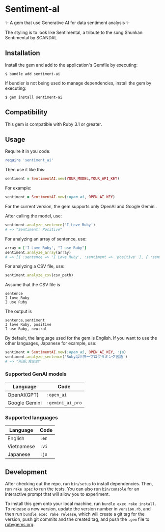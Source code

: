 # Sentiment-aI

✨ A gem that use Generative AI for data sentiment analysis ✨

The styling is to look like Sentimental, a tribute to the song Shunkan Sentimental by SCANDAL

## Installation

Install the gem and add to the application's Gemfile by executing:
```
$ bundle add sentiment-ai
```
If bundler is not being used to manage dependencies, install the gem by executing:
```
$ gem install sentiment-ai
```

## Compatibility

This gem is compatible with Ruby 3.1 or greater.

## Usage

Require it in you code:
```ruby
require 'sentiment_ai'
```
Then use it like this:

```ruby
sentiment = SentimentAI.new(YOUR_MODEL,YOUR_API_KEY)
```

For example:
```ruby
sentiment = SentimentAI.new(:open_ai, OPEN_AI_KEY)
```

For the current version, the gem supports only OpenAI and Google Gemini.

After calling the model, use:
```ruby
sentiment.analyze_sentence('I Love Ruby')
# => "Sentiment: Positive"
```
For analyzing an array of sentence, use:
```ruby
array = ['I Love Ruby', "I use Ruby"]
sentiment.analyze_array(array)
# => [{ :sentence => 'I Love Ruby', :sentiment => 'positive' }, { :sentence => "I use Ruby", :sentiment => 'neutral' }]
```
For analyzing a CSV file, use:
```ruby
sentiment.analyze_csv(csv_path)
```
Assume that the CSV file is
```csv
sentence
I love Ruby
I use Ruby
```
The output is
```csv
sentence,sentiment
I love Ruby, positive
I use Ruby, neutral
```
By default, the language used for the gem is English. If you want to use the other languages, Japanese for example, use:
```ruby
sentiment = SentimentAI.new(:open_ai, OPEN_AI_KEY, :ja)
sentiment.analyze_sentence('Rubyは世界一プログラミング言語')
# => "所感:肯定的"
```
### Supported GenAI models

| Language | Code |
|----------|------|
| OpenAI(GPT) | `:open_ai` |
| Google Gemini | `:gemini_ai_pro` |

### Supported languages

| Language | Code |
|----------|------|
| English  | `:en` |
| Vietnamese | `:vi` |
| Japanese | `:ja` |

## Development

After checking out the repo, run `bin/setup` to install dependencies. Then, run `rake spec` to run the tests. You can also run `bin/console` for an interactive prompt that will allow you to experiment.

To install this gem onto your local machine, run `bundle exec rake install`. To release a new version, update the version number in `version.rb`, and then run `bundle exec rake release`, which will create a git tag for the version, push git commits and the created tag, and push the `.gem` file to [rubygems.org](https://rubygems.org).

